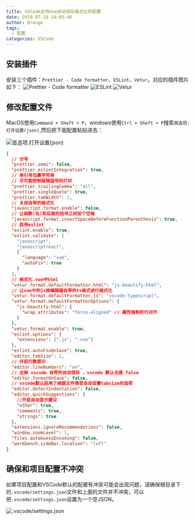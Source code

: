 ```yaml
---
title: VSCode支持Vue自动保存格式化的配置
date: 2019-07-18 14:03:46
author: Orange
tags:
  - 配置
categories: VSCode
---
```


## 安装插件 ##

安装三个插件：`Prettier - Code formatter`、`ESLint`、`Vetur`。对应的插件图片如下：
![Prettier - Code formatter](1.jpeg)
![ESLint](2.jpeg)
![Vetur](3.jpeg)

## 修改配置文件 ##

MacOS使用`Command + Sheft + P`，windows使用`Ctrl + Sheft + P`搜索`首选项:打开设置(json)`,然后把下面配置粘贴进去：

![首选项:打开设置(json)](4.jpeg)

```JSON
{
  // 分号
  "prettier.semi": false,
  "prettier.eslintIntegration": true,
  // 单引号包裹字符串
  // 尽可能控制尾随逗号的打印
  "prettier.trailingComma": "all",
  "prettier.singleQuote": true,
  "prettier.tabWidth": 2,
  // 关闭自带的格式化
  "javascript.format.enable": false,
  // 让函数(名)和后面的括号之间加个空格
  "javascript.format.insertSpaceBeforeFunctionParenthesis": true,
  // 启用eslint
  "eslint.enable": true,
  "eslint.validate": [
    "javascript",
    "javascriptreact",
    {
      "language": "vue",
      "autoFix": true
    }
  ],
  // 格式化.vue中html
  "vetur.format.defaultFormatter.html": "js-beautify-html",
  // 让vue中的js按编辑器自带的ts格式进行格式化
  "vetur.format.defaultFormatter.js": "vscode-typescript",
  "vetur.format.defaultFormatterOptions": {
    "js-beautify-html": {
      "wrap_attributes": "force-aligned" // 属性强制折行对齐
    }
  },
  "vetur.format.enable": true,
  "eslint.options": {
    "extensions": [".js", ".vue"]
  },
  "eslint.autoFixOnSave": true,
  "editor.tabSize": 2,
  // 开启行数提示
  "editor.lineNumbers": "on",
  // 去掉 vscode 自带的自动保存 ，vscode 默认也是 false
  "editor.formatOnSave": false,
  // vscode默认启用了根据文件类型自动设置tabsize的选项
  "editor.detectIndentation": false,
  "editor.quickSuggestions": {
    //开启自动显示建议
    "other": true,
    "comments": true,
    "strings": true
  },
  "extensions.ignoreRecommendations": false,
  "window.zoomLevel": 1,
  "files.autoGuessEncoding": false,
  "workbench.sideBar.location": "left"
}

```

## 确保和项目配置不冲突 ##

如果项目配置和VSCode默认的配置有冲突可能会出现问题，请确保根目录下的`.vscode/settings.json`文件和上面的文件并不冲突，可以把`.vscode/settings.json`设置为一个空JSON。

![.vscode/settings.json](5.jpeg)
